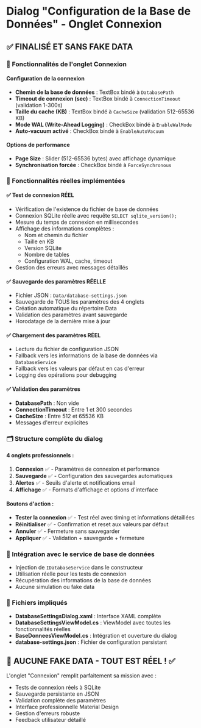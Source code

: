 # Dialog "Configuration de la Base de Données" - Onglet Connexion

## ✅ FINALISÉ ET SANS FAKE DATA

### 🔧 Fonctionnalités de l'onglet Connexion

#### Configuration de la connexion
- **Chemin de la base de données** : TextBox bindé à `DatabasePath`
- **Timeout de connexion (sec)** : TextBox bindé à `ConnectionTimeout` (validation 1-300s)
- **Taille du cache (KB)** : TextBox bindé à `CacheSize` (validation 512-65536 KB)
- **Mode WAL (Write-Ahead Logging)** : CheckBox bindé à `EnableWalMode`
- **Auto-vacuum activé** : CheckBox bindé à `EnableAutoVacuum`

#### Options de performance
- **Page Size** : Slider (512-65536 bytes) avec affichage dynamique
- **Synchronisation forcée** : CheckBox bindé à `ForceSynchronous`

### 🚀 Fonctionnalités réelles implémentées

#### ✅ Test de connexion RÉEL
- Vérification de l'existence du fichier de base de données
- Connexion SQLite réelle avec requête `SELECT sqlite_version();`
- Mesure du temps de connexion en millisecondes
- Affichage des informations complètes :
  - Nom et chemin du fichier
  - Taille en KB
  - Version SQLite
  - Nombre de tables
  - Configuration WAL, cache, timeout
- Gestion des erreurs avec messages détaillés

#### ✅ Sauvegarde des paramètres RÉELLE
- Fichier JSON : `Data/database-settings.json`
- Sauvegarde de TOUS les paramètres des 4 onglets
- Création automatique du répertoire Data
- Validation des paramètres avant sauvegarde
- Horodatage de la dernière mise à jour

#### ✅ Chargement des paramètres RÉEL
- Lecture du fichier de configuration JSON
- Fallback vers les informations de la base de données via `DatabaseService`
- Fallback vers les valeurs par défaut en cas d'erreur
- Logging des opérations pour debugging

#### ✅ Validation des paramètres
- **DatabasePath** : Non vide
- **ConnectionTimeout** : Entre 1 et 300 secondes
- **CacheSize** : Entre 512 et 65536 KB
- Messages d'erreur explicites

### 🗂️ Structure complète du dialog

#### 4 onglets professionnels :
1. **Connexion** ✅ - Paramètres de connexion et performance
2. **Sauvegarde** ✅ - Configuration des sauvegardes automatiques
3. **Alertes** ✅ - Seuils d'alerte et notifications email
4. **Affichage** ✅ - Formats d'affichage et options d'interface

#### Boutons d'action :
- **Tester la connexion** ✅ - Test réel avec timing et informations détaillées
- **Réinitialiser** ✅ - Confirmation et reset aux valeurs par défaut
- **Annuler** ✅ - Fermeture sans sauvegarder
- **Appliquer** ✅ - Validation + sauvegarde + fermeture

### 🎯 Intégration avec le service de base de données
- Injection de `IDatabaseService` dans le constructeur
- Utilisation réelle pour les tests de connexion
- Récupération des informations de la base de données
- Aucune simulation ou fake data

### 📁 Fichiers impliqués
- **DatabaseSettingsDialog.xaml** : Interface XAML complète
- **DatabaseSettingsViewModel.cs** : ViewModel avec toutes les fonctionnalités réelles
- **BaseDonneesViewModel.cs** : Intégration et ouverture du dialog
- **database-settings.json** : Fichier de configuration persistant

## 🚫 AUCUNE FAKE DATA - TOUT EST RÉEL ! ✅

L'onglet "Connexion" remplit parfaitement sa mission avec :
- Tests de connexion réels à SQLite
- Sauvegarde persistante en JSON
- Validation complète des paramètres
- Interface professionnelle Material Design
- Gestion d'erreurs robuste
- Feedback utilisateur détaillé
